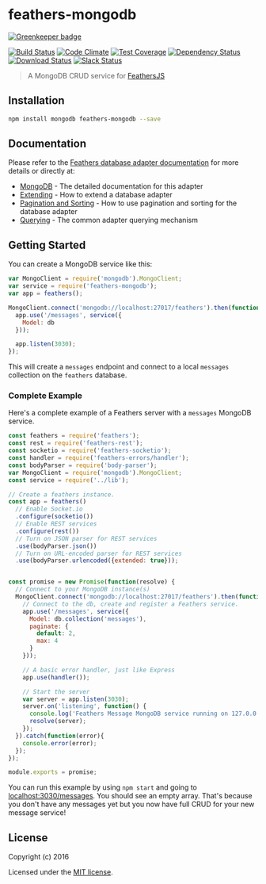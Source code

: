 feathers-mongodb
================

[![Greenkeeper badge](https://badges.greenkeeper.io/feathersjs/feathers-mongodb.svg)](https://greenkeeper.io/)

[![Build Status](https://travis-ci.org/feathersjs/feathers-mongodb.png?branch=master)](https://travis-ci.org/feathersjs/feathers-mongodb)
[![Code Climate](https://codeclimate.com/github/feathersjs/feathers-mongodb/badges/gpa.svg)](https://codeclimate.com/github/feathersjs/feathers-mongodb)
[![Test Coverage](https://codeclimate.com/github/feathersjs/feathers-mongodb/badges/coverage.svg)](https://codeclimate.com/github/feathersjs/feathers-mongodb/coverage)
[![Dependency Status](https://img.shields.io/david/feathersjs/feathers-mongodb.svg?style=flat-square)](https://david-dm.org/feathersjs/feathers-mongodb)
[![Download Status](https://img.shields.io/npm/dm/feathers-mongodb.svg?style=flat-square)](https://www.npmjs.com/package/feathers-mongodb)
[![Slack Status](http://slack.feathersjs.com/badge.svg)](http://slack.feathersjs.com)

> A MongoDB CRUD service for [FeathersJS](http://feathersjs.com)


## Installation

```bash
npm install mongodb feathers-mongodb --save
```

## Documentation

Please refer to the [Feathers database adapter documentation](http://docs.feathersjs.com/databases/readme.html) for more details or directly at:

- [MongoDB](http://docs.feathersjs.com/databases/mongodb.html) - The detailed documentation for this adapter
- [Extending](http://docs.feathersjs.com/databases/extending.html) - How to extend a database adapter
- [Pagination and Sorting](http://docs.feathersjs.com/databases/pagination.html) - How to use pagination and sorting for the database adapter
- [Querying](http://docs.feathersjs.com/databases/querying.html) - The common adapter querying mechanism

## Getting Started

You can create a MongoDB service like this:

```js
var MongoClient = require('mongodb').MongoClient;
var service = require('feathers-mongodb');
var app = feathers();

MongoClient.connect('mongodb://localhost:27017/feathers').then(function(db){
  app.use('/messages', service({
    Model: db
  }));

  app.listen(3030);
});
```

This will create a `messages` endpoint and connect to a local `messages` collection on the `feathers` database.


### Complete Example

Here's a complete example of a Feathers server with a `messages` MongoDB service.

```js
const feathers = require('feathers');
const rest = require('feathers-rest');
const socketio = require('feathers-socketio');
const handler = require('feathers-errors/handler');
const bodyParser = require('body-parser');
var MongoClient = require('mongodb').MongoClient;
const service = require('../lib');

// Create a feathers instance.
const app = feathers()
  // Enable Socket.io
  .configure(socketio())
  // Enable REST services
  .configure(rest())
  // Turn on JSON parser for REST services
  .use(bodyParser.json())
  // Turn on URL-encoded parser for REST services
  .use(bodyParser.urlencoded({extended: true}));


const promise = new Promise(function(resolve) {
  // Connect to your MongoDB instance(s)
  MongoClient.connect('mongodb://localhost:27017/feathers').then(function(db){
    // Connect to the db, create and register a Feathers service.
    app.use('/messages', service({
      Model: db.collection('messages'),
      paginate: {
        default: 2,
        max: 4
      }
    }));

    // A basic error handler, just like Express
    app.use(handler());

    // Start the server
    var server = app.listen(3030);
    server.on('listening', function() {
      console.log('Feathers Message MongoDB service running on 127.0.0.1:3030');
      resolve(server);
    });
  }).catch(function(error){
    console.error(error);
  });
});

module.exports = promise;
```

You can run this example by using `npm start` and going to [localhost:3030/messages](http://localhost:3030/messages). You should see an empty array. That's because you don't have any messages yet but you now have full CRUD for your new message service!

## License

Copyright (c) 2016

Licensed under the [MIT license](LICENSE).
